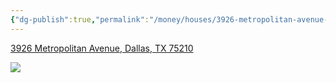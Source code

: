 ```yaml
---
{"dg-publish":true,"permalink":"/money/houses/3926-metropolitan-avenue-dallas-tx-75210/","tags":["homes2023"],"created":"Jun 12, 2023, 8:33 PM","updated":""}
---
```



[3926 Metropolitan Avenue, Dallas, TX 75210](https://www.ebby.com/ListingDetails/3926-Metropolitan-Avenue-Dallas-TX-75210/14734120)

![](https://content.mediastg.net/dyna_images/mls/3217/14742608/14742608-2-alt.jpg?d=2023-05-18T18-56-01.193&autorotate=true)